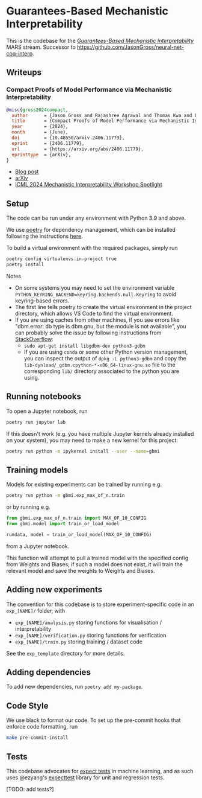 # Guarantees-Based Mechanistic Interpretability


This is the codebase for the [_Guarantees-Based Mechanistic Interpretability_](https://www.cambridgeaisafety.org/mars/jason-gross) MARS stream.
Successor to https://github.com/JasonGross/neural-net-coq-interp.

## Writeups

### Compact Proofs of Model Performance via Mechanistic Interpretability

```bibtex
@misc{gross2024compact,
  author      = {Jason Gross and Rajashree Agrawal and Thomas Kwa and Euan Ong and Chun Hei Yip and Alex Gibson and Soufiane Noubir and Lawrence Chan},
  title       = {Compact Proofs of Model Performance via Mechanistic Interpretability},
  year        = {2024},
  month       = {June},
  doi         = {10.48550/arxiv.2406.11779},
  eprint      = {2406.11779},
  url         = {https://arxiv.org/abs/2406.11779},
  eprinttype  = {arXiv},
}
```

- [Blog post](https://www.alignmentforum.org/posts/bRsKimQcPTX3tNNJZ/compact-proofs-of-model-performance-via-mechanistic)
- [arXiv](https://arxiv.org/abs/2406.11779)
- [ICML 2024 Mechanistic Interpretability Workshop Spotlight](https://openreview.net/forum?id=4B5Ovl9MLE)

## Setup

The code can be run under any environment with Python 3.9 and above.

We use [poetry](https://python-poetry.org) for dependency management, which can be installed following the instructions [here](https://python-poetry.org/docs/#installation).

To build a virtual environment with the required packages, simply run

```bash
poetry config virtualenvs.in-project true
poetry install
```

Notes
- On some systems you may need to set the environment variable `PYTHON_KEYRING_BACKEND=keyring.backends.null.Keyring` to avoid keyring-based errors.
- The first line tells poetry to create the virtual environment in the project directory, which allows VS Code to find the virtual environment.
- If you are using caches from other machines, if you see errors like "dbm.error: db type is dbm.gnu, but the module is not available", you can probably solve the issue by following instructions from [StackOverflow](https://stackoverflow.com/a/49597001/377022):
    - `sudo apt-get install libgdbm-dev python3-gdbm`
    - If you are using `conda` or some other Python version management, you can inspect the output of `dpkg -L python3-gdbm` and copy the `lib-dynload/_gdbm.cpython-*-x86_64-linux-gnu.so` file to the corresponding `lib/` directory associated to the python you are using.

## Running notebooks

To open a Jupyter notebook, run

```bash
poetry run jupyter lab
```

If this doesn't work (e.g. you have multiple Jupyter kernels already installed on your system), you may need to make a new kernel for this project:

```bash
poetry run python -m ipykernel install --user --name=gbmi
```

## Training models

Models for existing experiments can be trained by running e.g.

```bash
poetry run python -m gbmi.exp_max_of_n.train
```

or by running e.g.

```python
from gbmi.exp_max_of_n.train import MAX_OF_10_CONFIG
from gbmi.model import train_or_load_model

rundata, model = train_or_load_model(MAX_OF_10_CONFIG)
```

from a Jupyter notebook.

This function will attempt to pull a trained model with the specified config from Weights and Biases; if such a model does not exist, it will train the relevant model and save the weights to Weights and Biases.

## Adding new experiments

The convention for this codebase is to store experiment-specific code in an `exp_[NAME]/` folder, with
- `exp_[NAME]/analysis.py` storing functions for visualisation / interpretability
- `exp_[NAME]/verification.py` storing functions for verification
- `exp_[NAME]/train.py` storing training / dataset code

See the `exp_template` directory for more details.

## Adding dependencies

To add new dependencies, run `poetry add my-package`.

## Code Style

We use black to format our code.
To set up the pre-commit hooks that enforce code formatting, run

```bash
make pre-commit-install
```


## Tests

This codebase advocates for [expect tests](https://blog.janestreet.com/the-joy-of-expect-tests) in machine learning, and as such uses @ezyang's [expecttest](https://github.com/ezyang/expecttest) library for unit and regression tests.

[TODO: add tests?]

